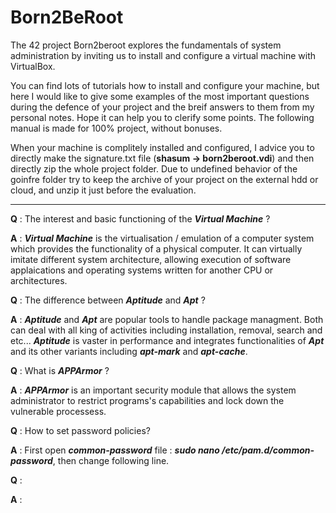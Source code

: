 # Born2BeRoot

The 42 project Born2beroot explores the fundamentals of system administration by inviting us to install and configure a virtual machine with VirtualBox.

You can find lots of tutorials how to install and configure your machine, but here I would like to give some examples of the most important questions during the defence of your project and the breif answers to them from my personal notes. Hope it can help you to clerify some points. The following manual is made for 100% project, without bonuses.


When your machine is complitely installed and configured, I advice you to directly make the signature.txt file (**shasum -> born2beroot.vdi**) and then directly zip the whole project folder. Due to undefined behavior of the goinfre folder try to keep the archive of your project on the external hdd or cloud, and unzip it just before the evaluation. 

-----------------------------------------------------------------------------------------------------------------------------------------------------------

**Q** : The interest and basic functioning of the ***Virtual Machine*** ?

**A** : ***Virtual Machine*** is the virtualisation / emulation of a computer system which provides the functionality of a physical computer. It can virtually imitate different system architecture, allowing execution  of software applaications and operating systems written for another CPU or architectures.

**Q** : The difference between ***Aptitude*** and ***Apt*** ?

**A** : ***Aptitude*** and ***Apt*** are popular tools to handle package managment. Both can deal with all king of activities including installation, removal, search and etc... ***Aptitude*** is vaster in performance and integrates functionalities of ***Apt*** and its other variants including ***apt-mark*** and ***apt-cache***.

**Q** : What is ***APPArmor*** ?

**A** :  ***APPArmor*** is an important security module that allows the system administrator to restrict programs's capabilities and lock down the vulnerable processess.

**Q** : How to set password policies?

**A** : First open  ***common-password*** file :  ***sudo nano /etc/pam.d/common-password***, then change following line.


**Q** :

**A** :
